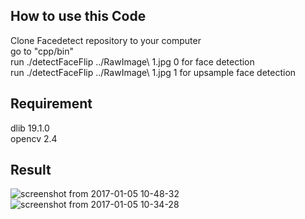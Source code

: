 
## How to use this Code

Clone Facedetect repository to your computer<br />
go to "cpp/bin"<br />
run ./detectFaceFlip ../RawImage\ 1.jpg 0   for face detection<br />
run ./detectFaceFlip ../RawImage\ 1.jpg 1   for upsample face detection

## Requirement
dlib 19.1.0<br />
opencv 2.4<br />

## Result

![screenshot from 2017-01-05 10-48-32](https://cloud.githubusercontent.com/assets/17188890/21692139/7ced5ca2-d349-11e6-84e3-8c9a18cb581c.png)
![screenshot from 2017-01-05 10-34-28](https://cloud.githubusercontent.com/assets/17188890/21692142/7ea5e492-d349-11e6-89e7-a741ed0d6f9e.png)


